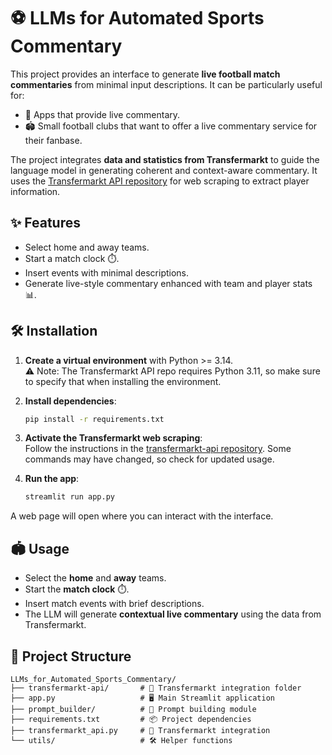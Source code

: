 # ⚽ LLMs for Automated Sports Commentary

This project provides an interface to generate **live football match commentaries** from minimal input descriptions. It can be particularly useful for:

- 📱 Apps that provide live commentary.
- 🏟️ Small football clubs that want to offer a live commentary service for their fanbase.

The project integrates **data and statistics from Transfermarkt** to guide the language model in generating coherent and context-aware commentary. It uses the [Transfermarkt API repository](https://github.com/felipeall/transfermarkt-api) for web scraping to extract player information.

## ✨ Features

- Select home and away teams.
- Start a match clock ⏱️.
- Insert events with minimal descriptions.
- Generate live-style commentary enhanced with team and player stats 📊.

## 🛠 Installation

1. **Create a virtual environment** with Python >= 3.14.  
   ⚠️ Note: The Transfermarkt API repo requires Python 3.11, so make sure to specify that when installing the environment.

2. **Install dependencies**:
   ```bash  
   pip install -r requirements.txt

4. **Activate the Transfermarkt web scraping**:  
   Follow the instructions in the [transfermarkt-api repository](https://github.com/felipeall/transfermarkt-api). Some commands may have changed, so check for updated usage.

5. **Run the app**:
   ```bash  
   streamlit run app.py  

A web page will open where you can interact with the interface.

## 🏟 Usage

- Select the **home** and **away** teams.
- Start the **match clock** ⏱️.
- Insert match events with brief descriptions.
- The LLM will generate **contextual live commentary** using the data from Transfermarkt.

## 📁 Project Structure

```tree
LLMs_for_Automated_Sports_Commentary/
├── transfermarkt-api/       # 🔗 Transfermarkt integration folder
├── app.py                   # 🖥️ Main Streamlit application
├── prompt_builder/          # 📝 Prompt building module
├── requirements.txt         # 📦 Project dependencies
├── transfermarkt_api.py     # 🔗 Transfermarkt integration
└── utils/                   # 🛠️ Helper functions
